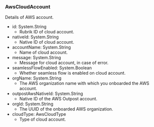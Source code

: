 ### AwsCloudAccount
Details of AWS account.

- id: System.String
  - Rubrik ID of cloud account.
- nativeId: System.String
  - Native ID of cloud account.
- accountName: System.String
  - Name of cloud account.
- message: System.String
  - Message for cloud account, in case of error.
- seamlessFlowEnabled: System.Boolean
  - Whether seamless flow is enabled on cloud account.
- orgName: System.String
  - The AWS organization name with which you onboarded the AWS account.
- outpostAwsNativeId: System.String
  - Native ID of the AWS Outpost account.
- orgId: System.String
  - The UUID of the onboarded AWS organization.
- cloudType: AwsCloudType
  - Type of cloud account.
